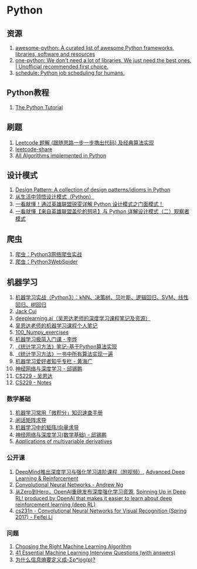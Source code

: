 # Python
## 资源
  1. [awesome-python: A curated list of awesome Python frameworks, libraries, software and resources](https://github.com/vinta/awesome-python)</br>
  2. [one-python: We don't need a lot of libraries. We just need the best ones. | Unofficial recommended first choice.](https://github.com/geekan/one-python)</br>
  3. [schedule: Python job scheduling for humans.](https://github.com/dbader/schedule)

## Python教程
  1. [The Python Tutorial](https://docs.python.org/3/tutorial/index.html)
  
## 刷题
  1. [Leetcode 题解 (跟随思路一步一步撸出代码) 及经典算法实现](https://github.com/apachecn/awesome-algorithm/tree/master/docs/Leetcode_Solutions/Python)</br>
  2. [leetcode-share](https://github.com/gavinfish/leetcode-share/tree/master/python)</br>
  3. [All Algorithms implemented in Python](https://github.com/TheAlgorithms/Python)</br>
  
## 设计模式
  1. [Design Pattern: A collection of design patterns/idioms in Python](https://github.com/faif/python-patterns)</br>
  2. [从生活中领悟设计模式（Python）](https://gitbook.cn/gitchat/column/5b26040ac81ac568fcf64ea3)</br>
  3. [一看就懂！通过英雄联盟锐雯详解 Python 设计模式之门面模式！](https://mp.weixin.qq.com/s/M-4dHNxL2RzExd1mUc0H8w)
  4. [一看就懂【来自英雄联盟盖伦的怒吼】与 Python 详解设计模式（二）观察者模式](https://mp.weixin.qq.com/s/EcYVSux6-rACsnXweDgmig)</br>
  
## 爬虫
  1. [爬虫：Python3网络爬虫实战](https://github.com/Jack-Cherish/python-spider)</br>
  2. [爬虫：Python3WebSpider](https://github.com/Python3WebSpider)</br>

## 机器学习
  1. [机器学习实战（Python3）：kNN、决策树、贝叶斯、逻辑回归、SVM、线性回归、树回归](https://github.com/Jack-Cherish/Machine-Learning)</br>
  2. [Jack Cui](cuijiahua.com)</br>
  3. [deeplearning.ai（吴恩达老师的深度学习课程笔记及资源）](https://github.com/fengdu78/deeplearning_ai_books)
  4. [吴恩达老师的机器学习课程个人笔记](https://github.com/fengdu78/Coursera-ML-AndrewNg-Notes)
  5. [100_Numpy_exercises](https://github.com/rougier/numpy-100/blob/master/100_Numpy_exercises.ipynb)
  6. [机器学习极简入门课 - 李烨](https://gitbook.cn/gitchat/column/5ad70dea9a722231b25ddbf8#catalog)
  7. [《统计学习方法》笔记-基于Python算法实现](https://github.com/wzyonggege/statistical-learning-method)
  8. [《统计学习方法》一书中所有算法实现一遍 ](https://github.com/WenDesi/lihang_book_algorithm)
  9. [机器学习爱好者知乎专栏 - 黄海广](https://zhuanlan.zhihu.com/fengdu78)
  10. [神经网络与深度学习 - 邱锡鹏](https://nndl.github.io)
  11. [CS229 - 吴恩达](https://open.163.com/movie/2008/1/B/O/M6SGF6VB4_M6SGHJ9BO.html)
  11. [CS229 - Notes](http://cs229.stanford.edu/syllabus.html)
### 数学基础
  1. [机器学习常用「微积分」知识速查手册](https://gitbook.cn/books/59ee907516fc0231837614e3/index.html)
  2. [闲话矩阵求导](xuehy.github.io/blog/2014/04/18/2014-04-18-matrixcalc/index.html)
  3. [机器学习中的矩阵/向量求导](https://zhuanlan.zhihu.com/p/25063314)
  4. [神经网络与深度学习(数学基础) - 邱锡鹏](https://nndl.github.io/chap-%E6%95%B0%E5%AD%A6%E5%9F%BA%E7%A1%80.pdf)
  5. [Applications of multivariable derivatives](https://www.khanacademy.org/math/multivariable-calculus/applications-of-multivariable-derivatives)
  
### 公开课
  1. [DeepMind推出深度学习与强化学习进阶课程（附视频）](https://www.jiqizhixin.com/articles/2018-11-24-3), [Advanced Deep Learning & Reinforcement](https://www.youtube.com/playlist?list=PLqYmG7hTraZDNJre23vqCGIVpfZ_K2RZs)
  2. [Convolutional Neural Networks - Andrew Ng](https://www.coursera.org/learn/convolutional-neural-networks)
  3. [从Zero到Hero，OpenAI重磅发布深度强化学习资源](https://mp.weixin.qq.com/s?__biz=MzA3MzI4MjgzMw==&mid=2650751601&idx=1&sn=7bd22dfcb1cf1b59418641282ca2cfe5&chksm=871a860fb06d0f19537938aa3e1d908b9d7057ddfbd2d17dccdc79d3654add4d35c0ce77830b&scene=21#wechat_redirect), [Spinning Up in Deep RL! produced by OpenAI that makes it easier to learn about deep reinforcement learning (deep RL)](https://spinningup.openai.com/en/latest/user/introduction.html#)
  4. [cs231n - Convolutional Neural Networks for Visual Recognition (Spring 2017) - Feifei Li](https://www.youtube.com/playlist?list=PL3FW7Lu3i5JvHM8ljYj-zLfQRF3EO8sYv)

### 问题
  1. [Choosing the Right Machine Learning Algorithm](https://hackernoon.com/choosing-the-right-machine-learning-algorithm-68126944ce1f)
  2. [41 Essential Machine Learning Interview Questions (with answers)](https://www.springboard.com/blog/machine-learning-interview-questions/)
  3. [为什么信息熵要定义成-Σp*log(p)?](https://www.zhihu.com/question/30828247)


